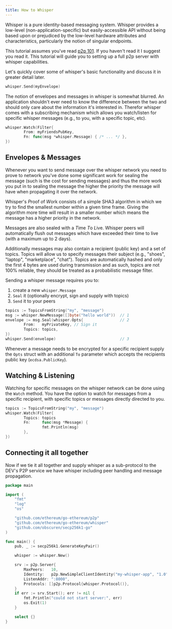 ```yaml
---
title: How to Whisper
---
```

Whisper is a pure identity-based messaging system. Whisper provides a low-level (non-application-specific) but easily-accessible API without being based upon or prejudiced by the low-level hardware attributes and characteristics, particularly the notion of singular endpoints.

This tutorial assumes you've read [p2p 101](Peer-to-Peer). If you haven't read it I suggest you read it. This tutorial will guide you to setting up a full p2p server with whisper capabilities.

Let's quickly cover some of whisper's basic functionality and discuss it in greater detail later.

```go
whisper.Send(myEnvelope)
```

The notion of envelopes and messages in whisper is somewhat blurred. An application shouldn't ever need to know the difference between the two and should only care about the information it's interested in. Therefor whisper comes with a subscribing mechanism which allows you watch/listen for specific whisper messages (e.g., to you, with a specific topic, etc).

```go
whisper.Watch(Filter{
        From: myFriendsPubKey,
        Fn: func(msg *whisper.Message) { /* ... */ },
})
```

## Envelopes & Messages

Whenever you want to send message over the whisper network you need to prove to network you've done some significant work for sealing the message (such is the cost for sending messages) and thus the more work you put in to sealing the message the higher the priority the message will have when propagating it over the network.

Whisper's *P*roof *o*f *W*ork consists of a simple SHA3 algorithm in which we try to find the smallest number within a given time frame. Giving the algorithm more time will result in a smaller number which means the message has a higher priority in the network.

Messages are also sealed with a *T*ime *T*o *L*ive. Whisper peers will automatically flush out messages which have exceeded their time to live (with a maximum up to 2 days).

Additionally messages may also contain a recipient (public key) and a set of topics. Topics will allow us to specify messages their subject (e.g., "shoes", "laptop", "marketplace", "chat"). Topics are automatically hashed and only the first 4 bytes are used during transmission and as such, topics are not 100% reliable, they should be treated as a probabilistic message filter.

Sending a whisper message requires you to:

1. create a new `whisper.Message`
2. `Seal` it (optionally encrypt, sign and supply with topics)
3. `Send` it to your peers

```go
topics := TopicsFromString("my", "message")
msg := whisper.NewMessage([]byte("hello world"))  // 1
envelope := msg.Seal(whisper.Opts{                // 2
        From:   myPrivateKey, // Sign it
        Topics: topics,
})
whisper.Send(envelope)                            // 3
```

Whenever a message needs to be encrypted for a specific recipient supply the `Opts` struct with an additional `To` parameter which accepts the recipients public key (`ecdsa.PublicKey`).

## Watching & Listening

Watching for specific messages on the whisper network can be done using the `Watch` method. You have the option to watch for messages from a specific recipient, with specific topics or messages directly directed to you.

```go
topics := TopicsFromString("my", "message")
whisper.Watch(Filter{
        Topics: topics
        Fn:     func(msg *Message) {
                fmt.Println(msg)
        },
})
```

## Connecting it all together

Now if we tie it all together and supply whisper as a sub-protocol to the DEV's P2P service we have whisper including peer handling and message propagation.

```go
package main

import (
	"fmt"
	"log"
	"os"

	"github.com/ethereum/go-ethereum/p2p"
	"github.com/ethereum/go-ethereum/whisper"
	"github.com/obscuren/secp256k1-go"
)

func main() {
	pub, _ := secp256k1.GenerateKeyPair()

	whisper := whisper.New()

	srv := p2p.Server{
		MaxPeers:   10,
		Identity:   p2p.NewSimpleClientIdentity("my-whisper-app", "1.0", "", string(pub)),
		ListenAddr: ":8000",
		Protocols: []p2p.Protocol{whisper.Protocol()},
	}
	if err := srv.Start(); err != nil {
		fmt.Println("could not start server:", err)
		os.Exit(1)
	}

	select {}
}
```